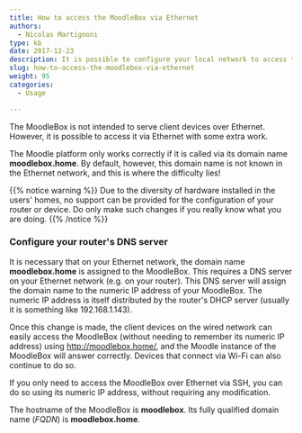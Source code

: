 ```yaml
---
title: How to access the MoodleBox via Ethernet
authors:
  - Nicolas Martignoni
type: kb
date: 2017-12-23
description: It is possible to configure your local network to access the MoodleBox via an Ethernet connection
slug: how-to-access-the-moodlebox-via-ethernet
weight: 95
categories:
  - Usage

---
```

The MoodleBox is not intended to serve client devices over Ethernet. However, it is possible to access it via Ethernet with some extra work.

The Moodle platform only works correctly if it is called via its domain name __moodlebox.home__. By default, however, this domain name is not known in the Ethernet network, and this is where the difficulty lies!

{{% notice warning %}}
Due to the diversity of hardware installed in the users' homes, no support can be provided for the configuration of your router or device. Do only make such changes if you really know what you are doing.
{{% /notice %}}

### Configure your router's DNS server

It is necessary that on your Ethernet network, the domain name __moodlebox.home__ is assigned to the MoodleBox. This requires a DNS server on your Ethernet network (e.g. on your router). This DNS server will assign the domain name to the numeric IP address of your MoodleBox. The numeric IP address is itself distributed by the router's DHCP server (usually it is something like 192.168.1.143).

Once this change is made, the client devices on the wired network can easily access the MoodleBox (without needing to remember its numeric IP address) using http://moodlebox.home/, and the Moodle instance of the MoodleBox will answer correctly. Devices that connect via Wi-Fi can also continue to do so.

If you only need to access the MoodleBox over Ethernet via SSH, you can do so using its numeric IP address, without requiring any modification.

The hostname of the MoodleBox is __moodlebox__. Its fully qualified domain name (_FQDN_) is __moodlebox.home__.
